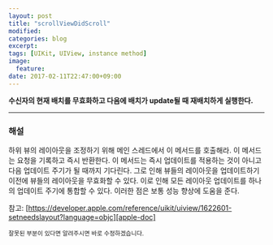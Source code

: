 ```yaml
---
layout: post
title: "scrollViewDidScroll"
modified:
categories: blog
excerpt:
tags: [UIKit, UIView, instance method]
image:
  feature:
date: 2017-02-11T22:47:00+09:00
---
```

**수신자의 현재 배치를 무효화하고 다음에 배치가 update될 때 재배치하게 실행한다.**

----
### 해설
하위 뷰의 레이아웃을 조정하기 위해 메인 스레드에서 이 메서드를 호출해라. 이 메서드는 요청을 기록하고 즉시 반환한다. 
이 메서드는 즉시 업데이트를 적용하는 것이 아니고 다음 업데이트 주기가 될 때까지 기다린다. 그로 인해 뷰들의 레이아웃을 업데이트하기 이전에 뷰들의 레이아웃을 무효화할 수 있다. 
이로 인해 모든 레이아웃 업데이트를 하나의 업데이트 주기에 통합할 수 있다. 이러한 점은 보통 성능 향상에 도움을 준다.

참고: [https://developer.apple.com/reference/uikit/uiview/1622601-setneedslayout?language=objc][apple-doc]


<sub>잘못된 부분이 있다면 알려주시면 바로 수정하겠습니다.</sub>

[apple-doc]: https://developer.apple.com/reference/uikit/uiview/1622601-setneedslayout?language=objc